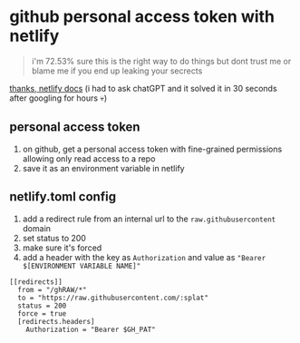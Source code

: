 # github personal access token with netlify

> i'm 72.53% sure this is the right way to do things but dont trust me or blame me if you end up leaking your secrects

[thanks, netlify docs](https://docs.netlify.com/routing/redirects/rewrites-proxies/) (i had to ask chatGPT and it solved it in 30 seconds after googling for hours 💀)

## personal access token
1. on github, get a personal access token with fine-grained permissions allowing only read access to a repo
2. save it as an environment variable in netlify

## netlify.toml config
1. add a redirect rule from an internal url to the `raw.githubusercontent` domain
2. set status to 200
3. make sure it's forced
4. add a header with the key as `Authorization` and value as `"Bearer $[ENVIRONMENT VARIABLE NAME]"`
```
[[redirects]]
  from = "/ghRAW/*"
  to = "https://raw.githubusercontent.com/:splat"
  status = 200
  force = true
  [redirects.headers]
    Authorization = "Bearer $GH_PAT"
```

